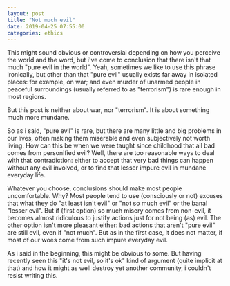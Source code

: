 ```yaml
---
layout: post
title: "Not much evil"
date: 2019-04-25 07:55:00
categories: ethics
---
```


This might sound obvious or controversial depending on how you perceive the
world and the word, but i've come to conclusion that there isn't that much "pure
evil in the world". Yeah, sometimes we like to use this phrase ironically, but
other than that "pure evil" usually exists far away in isolated places: for
example, on war; and even murder of unarmed people in peaceful surroundings
(usually referred to as "terrorism") is rare enough in most regions.

But this post is neither about war, nor "terrorism". It is about something much
more mundane.

<cut/>

So as i said, "pure evil" is rare, but there are many little and big problems in
our lives, often making them miserable and even subjectively not worth
living. How can this be when we were taught since childhood that all bad comes
from personified evil? Well, there are too reasonable ways to deal with that
contradiction: either to accept that very bad things can happen without any evil
involved, or to find that lesser impure evil in mundane everyday life.

Whatever you choose, conclusions should make most people uncomfortable. Why?
Most people tend to use (consciously or not) excuses that what they do "at least
isn't evil" or "not so much evil" or the banal "lesser evil". But if (first
option) so much misery comes from non-evil, it becomes almost ridiculous to
justify actions just for not being (as) evil. The other option isn't more
pleasant either: bad actions that aren't "pure evil" are still evil, even if
"not much". But as in the first case, it does not matter, if most of our woes
come from such impure everyday evil.

As i said in the beginning, this might be obvious to some. But having recently
seen this "it's not evil, so it's ok" kind of argument (quite implicit at that)
and how it might as well destroy yet another community, i couldn't resist
writing this.
